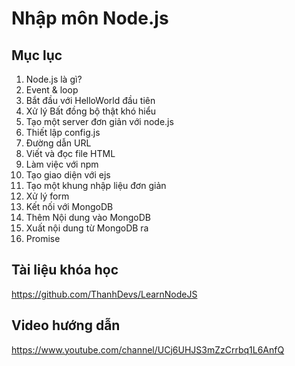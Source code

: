Nhập môn Node.js
===

## Mục lục

1. Node.js là gì?
2. Event & loop
3. Bắt đầu với HelloWorld đầu tiên
4.  Xử lý Bất đồng bộ thật khó hiểu
5. Tạo một server đơn giản với node.js
6. Thiết lập config.js
7. Đường dẫn URL
8. Viết và đọc file HTML
9. Làm việc với npm 
10. Tạo giao diện với ejs
11. Tạo một khung nhập liệu đơn giản
12. Xử lý form
13. Kết nối với MongoDB 
14. Thêm Nội dung vào MongoDB
15. Xuất nội dung từ MongoDB ra
16. Promise

## Tài liệu khóa học

https://github.com/ThanhDevs/LearnNodeJS

## Video hướng dẫn

https://www.youtube.com/channel/UCj6UHJS3mZzCrrbq1L6AnfQ
